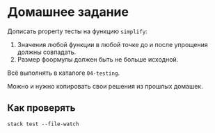 # Домашнее задание

Дописать property тесты на функцию `simplify`:

1. Значения любой функции в любой точке до и после упрощения должны совпадать.
2. Размер фоормулы должен быть не больше исходной.

Всё выполнять в каталоге `04-testing`.

Можно и нужно копировать свои решения из прошлых домашек.

## Как проверять

    stack test --file-watch
